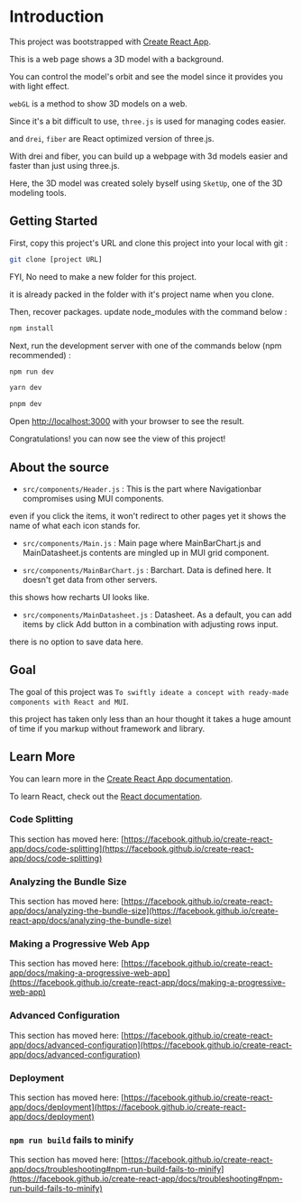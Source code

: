 # Introduction

This project was bootstrapped with [Create React App](https://github.com/facebook/create-react-app).

This is a web page shows a 3D model with a background.

You can control the model's orbit and see the model since it provides you with light effect.

`webGL` is a method to show 3D models on a web.

Since it's a bit difficult to use, `three.js` is used for managing codes easier.

and `drei`, `fiber` are React optimized version of three.js.

With drei and fiber, you can build up a webpage with 3d models easier and faster than just using three.js.

Here, the 3D model was created solely byself using `SketUp`, one of the 3D modeling tools.

## Getting Started

First, copy this project's URL and clone this project into your local with git :

```bash
git clone [project URL]
```

FYI, No need to make a new folder for this project. 

it is already packed in the folder with it's project name when you clone.

Then, recover packages. update node_modules with the command below :

```bash
npm install
```

Next, run the development server with one of the commands below (npm recommended) :

```bash
npm run dev
```

```bash
yarn dev
```

```bash
pnpm dev
```

Open [http://localhost:3000](http://localhost:3000) with your browser to see the result.

Congratulations! you can now see the view of this project! 

## About the source

- `src/components/Header.js` : This is the part where Navigationbar compromises using MUI components.

even if you click the items, it won't redirect to other pages yet it shows the name of what each icon stands for.

- `src/components/Main.js` : Main page where MainBarChart.js and MainDatasheet.js contents are mingled up in MUI grid component.

- `src/components/MainBarChart.js` : Barchart. Data is defined here. It doesn't get data from other servers.

this shows how recharts UI looks like.

- `src/components/MainDatasheet.js` : Datasheet. As a default, you can add items by click Add button in a combination with adjusting rows input.

there is no option to save data here.

## Goal

The goal of this project was `To swiftly ideate a concept with ready-made components with React and MUI`.

this project has taken only less than an hour thought it takes a huge amount of time if you markup without framework and library.

## Learn More

You can learn more in the [Create React App documentation](https://facebook.github.io/create-react-app/docs/getting-started).

To learn React, check out the [React documentation](https://reactjs.org/).

### Code Splitting

This section has moved here: [https://facebook.github.io/create-react-app/docs/code-splitting](https://facebook.github.io/create-react-app/docs/code-splitting)

### Analyzing the Bundle Size

This section has moved here: [https://facebook.github.io/create-react-app/docs/analyzing-the-bundle-size](https://facebook.github.io/create-react-app/docs/analyzing-the-bundle-size)

### Making a Progressive Web App

This section has moved here: [https://facebook.github.io/create-react-app/docs/making-a-progressive-web-app](https://facebook.github.io/create-react-app/docs/making-a-progressive-web-app)

### Advanced Configuration

This section has moved here: [https://facebook.github.io/create-react-app/docs/advanced-configuration](https://facebook.github.io/create-react-app/docs/advanced-configuration)

### Deployment

This section has moved here: [https://facebook.github.io/create-react-app/docs/deployment](https://facebook.github.io/create-react-app/docs/deployment)

### `npm run build` fails to minify

This section has moved here: [https://facebook.github.io/create-react-app/docs/troubleshooting#npm-run-build-fails-to-minify](https://facebook.github.io/create-react-app/docs/troubleshooting#npm-run-build-fails-to-minify)
